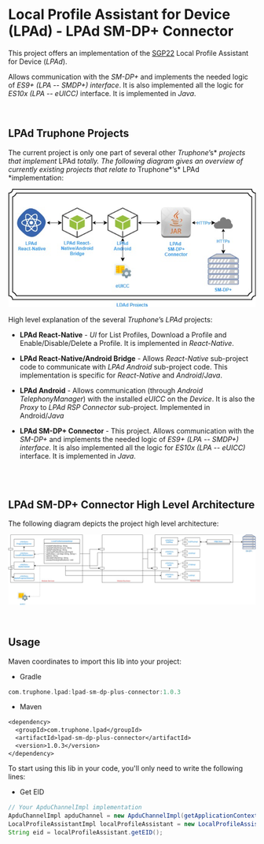 <h1>Local Profile Assistant for Device (LPAd) - LPAd SM-DP+ Connector</h1>

This project offers an implementation of the
[SGP22](https://www.gsma.com/newsroom/wp-content/uploads//SGP.22_v2.2.pdf) Local
Profile Assistant for Device (*LPAd*).

Allows communication with the *SM-DP+* and implements the needed logic of *ES9+
(LPA -- SMDP+) interface*. It is also implemented all the logic for *ES10x (LPA
-- eUICC)* interface. It is implemented in *Java*.

</br>
<h2>LPAd Truphone Projects</h2>

The current project is only one part of several other *Truphone*’s\* *projects
that implement* LPAd *totally. The following diagram gives an overview of
currently existing projects that relate to* Truphone*’s* LPAd \*implementation:

![](lpad_sub_projects.jpg)

High level explanation of the several *Truphone*’s *LPAd* projects:

-   **LPAd React-Native** - *UI* for List Profiles, Download a Profile and
    Enable/Disable/Delete a Profile. It is implemented in *React-Native*.

-   **LPAd React-Native/Android Bridge** - Allows *React-Native* sub-project
    code to communicate with *LPAd Android* sub-project code. This
    implementation is specific for *React-Native* and *Android*/*Java*.

-   **LPAd Android** - Allows communication (through *Android TelephonyManager*)
    with the installed *eUICC* on the *Device*. It is also the *Proxy* to *LPAd
    RSP Connector* sub-project. Implemented in Android/*Java*

-   **LPAd SM-DP+ Connector** - This project. Allows communication with the
    *SM-DP+* and implements the needed logic of *ES9+ (LPA -- SMDP+) interface*.
    It is also implemented all the logic for *ES10x (LPA -- eUICC)* interface.
    It is implemented in *Java*.

</br> 
<h2>LPAd SM-DP+ Connector High Level Architecture</h2>

The following diagram depicts the project high level architecture:

![](lpad_sm_dp_plus_connector.jpg)

 
</br>
<h2>Usage</h2>
 
Maven coordinates to import this lib into your project:
* Gradle
```gradle
com.truphone.lpad:lpad-sm-dp-plus-connector:1.0.3
```
* Maven
```maven
<dependency>
  <groupId>com.truphone.lpad</groupId>
  <artifactId>lpad-sm-dp-plus-connector</artifactId>
  <version>1.0.3</version>
</dependency>

```

To start using this lib in your code, you'll only need to write the following lines:
* Get EID
```java
// Your ApduChannelImpl implementation
ApduChannelImpl apduChannel = new ApduChannelImpl(getApplicationContext());
LocalProfileAssistantImpl localProfileAssistant = new LocalProfileAssistantImpl(apduChannel, "<your-rsp-server-url>");
String eid = localProfileAssistant.getEID();
```
</br>
</br>

